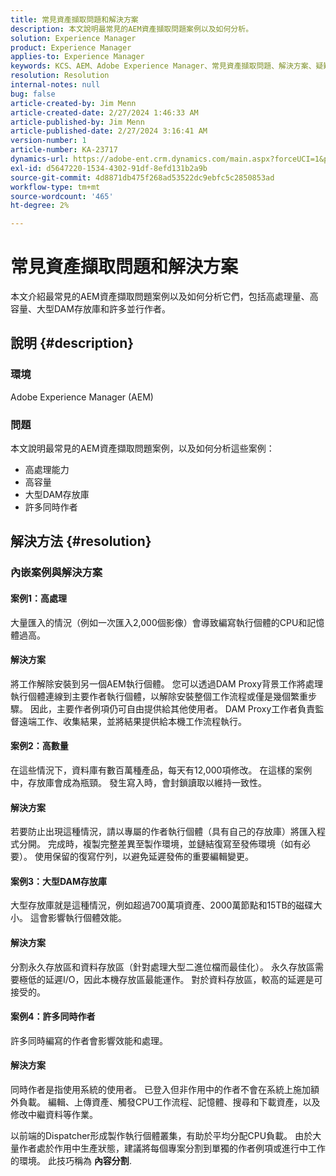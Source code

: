 ```yaml
---
title: 常見資產擷取問題和解決方案
description: 本文說明最常見的AEM資產擷取問題案例以及如何分析。
solution: Experience Manager
product: Experience Manager
applies-to: Experience Manager
keywords: KCS、AEM、Adobe Experience Manager、常見資產擷取問題、解決方案、疑難排解、內容分割、高處理、高容量、大型DAM存放庫、許多同時作者
resolution: Resolution
internal-notes: null
bug: false
article-created-by: Jim Menn
article-created-date: 2/27/2024 1:46:33 AM
article-published-by: Jim Menn
article-published-date: 2/27/2024 3:16:41 AM
version-number: 1
article-number: KA-23717
dynamics-url: https://adobe-ent.crm.dynamics.com/main.aspx?forceUCI=1&pagetype=entityrecord&etn=knowledgearticle&id=d7ee0108-12d5-ee11-9079-6045bd006268
exl-id: d5647220-1534-4302-91df-8efd131b2a9b
source-git-commit: 4d8871db475f268ad53522dc9ebfc5c2850853ad
workflow-type: tm+mt
source-wordcount: '465'
ht-degree: 2%

---
```


# 常見資產擷取問題和解決方案


本文介紹最常見的AEM資產擷取問題案例以及如何分析它們，包括高處理量、高容量、大型DAM存放庫和許多並行作者。

## 說明 {#description}


### 環境

Adobe Experience Manager (AEM)

### 問題

本文說明最常見的AEM資產擷取問題案例，以及如何分析這些案例：

- 高處理能力
- 高容量
- 大型DAM存放庫
- 許多同時作者



## 解決方法 {#resolution}


### 內嵌案例與解決方案

#### 案例1：高處理

大量匯入的情況（例如一次匯入2,000個影像）會導致編寫執行個體的CPU和記憶體過高。

#### 解決方案

將工作解除安裝到另一個AEM執行個體。 您可以透過DAM Proxy背景工作將處理執行個體連線到主要作者執行個體，以解除安裝整個工作流程或僅是幾個繁重步驟。 因此，主要作者例項仍可自由提供給其他使用者。 DAM Proxy工作者負責監督遠端工作、收集結果，並將結果提供給本機工作流程執行。

#### 案例2：高數量&#x200B;

在這些情況下，資料庫有數百萬種產品，每天有12,000項修改。 在這樣的案例中，存放庫會成為瓶頸。 發生寫入時，會封鎖讀取以維持一致性。

#### 解決方案

若要防止出現這種情況，請以專屬的作者執行個體（具有自己的存放庫）將匯入程式分開。 完成時，複製完整差異至製作環境，並鏈結復寫至發佈環境（如有必要）。 使用保留的復寫佇列，以避免延遲發佈的重要編輯變更。

#### 案例3：大型DAM存放庫

大型存放庫就是這種情況，例如超過700萬項資產、2000萬節點和15TB的磁碟大小。 這會影響執行個體效能。

#### 解決方案

分割永久存放區和資料存放區（針對處理大型二進位檔而最佳化）。 永久存放區需要極低的延遲I/O，因此本機存放區最能運作。 對於資料存放區，較高的延遲是可接受的。

#### 案例4：許多同時作者

許多同時編寫的作者會影響效能和處理。

#### 解決方案

同時作者是指使用系統的使用者。 已登入但非作用中的作者不會在系統上施加額外負載。 編輯、上傳資產、觸發CPU工作流程、記憶體、搜尋和下載資產，以及修改中繼資料等作業。

以前端的Dispatcher形成製作執行個體叢集，有助於平均分配CPU負載。 由於大量作者處於作用中生產狀態，建議將每個專案分割到單獨的作者例項或進行中工作的環境。 此技巧稱為 <b>內容分割</b>.
